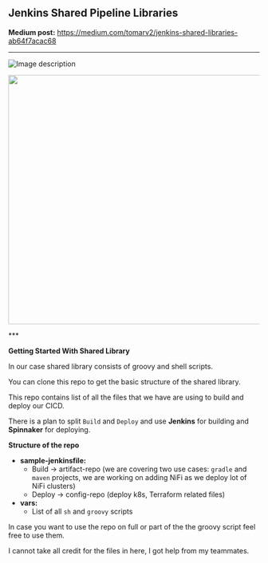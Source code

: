 ## Jenkins Shared Pipeline Libraries

**Medium post:** https://medium.com/tomarv2/jenkins-shared-libraries-ab64f7acac68

***

![Image description](https://files.gitter.im/tomarv2/oy6L/Screen-Shot-2020-04-09-at-9.08.16-PM.png)

<p align="center">
  <img width="800" height="500" src="https://files.gitter.im/tomarv2/oy6L/Screen-Shot-2020-04-09-at-9.08.16-PM.png">
</p>
***

**Getting Started With Shared Library**

In our case shared library consists of groovy and shell scripts. 

You can clone this repo to get the basic structure of the shared library.

This repo contains list of all the files that we have are using to build and deploy our CICD.

There is a plan to split `Build` and `Deploy` and use **Jenkins** for building and **Spinnaker** for deploying.

**Structure of the repo**

 - **sample-jenkinsfile:**
    - Build -> artifact-repo (we are covering two use cases: `gradle` and `maven` projects, we are working on adding NiFi as we deploy lot of NiFi clusters)
    - Deploy -> config-repo (deploy k8s, Terraform related files)
 - **vars:**
    - List of all `sh` and `groovy` scripts
    
 In case you want to use the repo on full or part of the the groovy script feel free to use them.
 
 I cannot take all credit for the files in here, I got help from my teammates.
 
 
 
 
 





